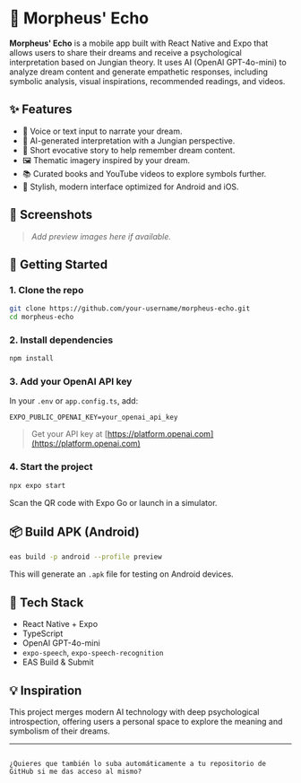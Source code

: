 # 🌙 Morpheus' Echo

**Morpheus' Echo** is a mobile app built with React Native and Expo that allows users to share their dreams and receive a psychological interpretation based on Jungian theory. It uses AI (OpenAI GPT-4o-mini) to analyze dream content and generate empathetic responses, including symbolic analysis, visual inspirations, recommended readings, and videos.

## ✨ Features

- 🎤 Voice or text input to narrate your dream.
- 🤖 AI-generated interpretation with a Jungian perspective.
- 📖 Short evocative story to help remember dream content.
- 🖼️ Thematic imagery inspired by your dream.
- 📚 Curated books and YouTube videos to explore symbols further.
- 📱 Stylish, modern interface optimized for Android and iOS.

## 📲 Screenshots

> _Add preview images here if available._

## 🚀 Getting Started

### 1. Clone the repo

```bash
git clone https://github.com/your-username/morpheus-echo.git
cd morpheus-echo
````

### 2. Install dependencies

```bash
npm install
```

### 3. Add your OpenAI API key

In your `.env` or `app.config.ts`, add:

```env
EXPO_PUBLIC_OPENAI_KEY=your_openai_api_key
```

> Get your API key at [https://platform.openai.com](https://platform.openai.com)

### 4. Start the project

```bash
npx expo start
```

Scan the QR code with Expo Go or launch in a simulator.

## 📦 Build APK (Android)

```bash
eas build -p android --profile preview
```

This will generate an `.apk` file for testing on Android devices.

## 🧠 Tech Stack

* React Native + Expo
* TypeScript
* OpenAI GPT-4o-mini
* `expo-speech`, `expo-speech-recognition`
* EAS Build & Submit

## 💡 Inspiration

This project merges modern AI technology with deep psychological introspection, offering users a personal space to explore the meaning and symbolism of their dreams.

---

```

¿Quieres que también lo suba automáticamente a tu repositorio de GitHub si me das acceso al mismo?
```
